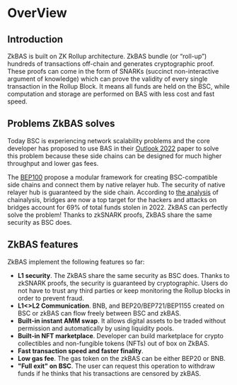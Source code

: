 # OverView

## Introduction
ZkBAS is built on ZK Rollup architecture. ZkBAS bundle (or “roll-up”) hundreds of transactions off-chain and generates
cryptographic proof. These proofs can come in the form of SNARKs (succinct non-interactive argument of knowledge) which
can prove the validity of every single transaction in the Rollup Block. It means all funds are held on the BSC,
while computation and storage are performed on BAS with less cost and fast speed.

## Problems ZkBAS solves
Today BSC is experiencing network scalability problems and the core developer has proposed to use BAS in their [Outlook 
2022](https://forum.bnbchain.org/t/bsc-development-outlook-2022/44) paper to solve this problem because these side 
chains can be designed for much higher throughput and lower gas fees. 

The [BEP100](https://github.com/bnb-chain/BEPs/pull/132/files) propose a modular framework for creating BSC-compatible 
side chains and connect them by native relayer hub. The security of native relayer hub is guaranteed by the side chain.
According to [the analysis](https://blog.chainalysis.com/reports/cross-chain-bridge-hacks-2022/) of chainalysis, bridges 
are now a top target for the hackers and attacks on bridges account for 69% of total funds stolen in 2022. ZkBAS can 
perfectly solve the problem! Thanks to zkSNARK proofs, ZkBAS share the same security as BSC does.

## ZkBAS features

ZkBAS implement the following features so far:
- **L1 security**. The ZkBAS share the same security as BSC does. Thanks to zkSNARK proofs, the security is guaranteed by
  cryptographic. Users do not have to trust any third parties or keep monitoring the Rollup blocks in order to
  prevent fraud.
- **L1<>L2 Communication**. BNB, and BEP20/BEP721/BEP1155 created on BSC or zkBAS can flow freely between BSC and zkBAS.
- **Built-in instant AMM swap**. It allows digital assets to be traded without permission and automatically by using
  liquidity pools.
- **Built-in NFT marketplace**. Developer can build marketplace for crypto collectibles and non-fungible tokens (NFTs)
  out of box on ZkBAS.
- **Fast transaction speed and faster finality**.
- **Low gas fee**. The gas token on the zkBAS can be either BEP20 or BNB.
- **"Full exit" on BSC**. The user can request this operation to withdraw funds if he thinks that his transactions
  are censored by zkBAS.